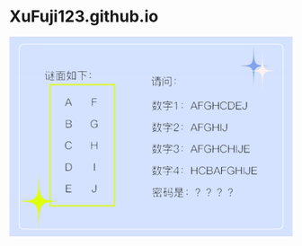 # XuFuji123.github.io
![mimian](https://raw.githubusercontent.com/XuFuji123/XuFuji123.github.io/main/puzzle6.jpg)
